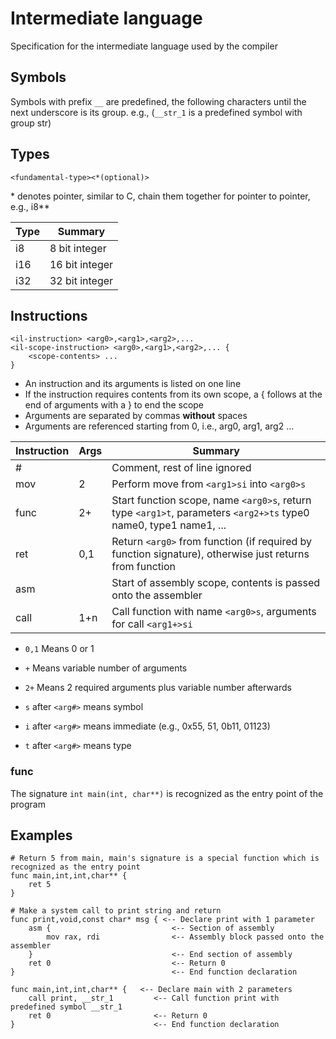 # Intermediate language

Specification for the intermediate language used by the compiler

## Symbols

Symbols with prefix `__` are predefined, the following characters until the next underscore is its group. e.g., (`__str_1` is a predefined symbol with group str)

## Types

```
<fundamental-type><*(optional)>
```
\* denotes pointer, similar to C, chain them together for pointer to pointer, e.g., i8\*\*

| Type   | Summary                                                                                                                                            |
| ------ | -------------------------------------------------------------------------------------------------------------------------------------------------- |
| i8     | 8 bit integer                                                                                                                                      |
| i16    | 16 bit integer                                                                                                                                     |
| i32    | 32 bit integer                                                                                                                                     |

## Instructions

```
<il-instruction> <arg0>,<arg1>,<arg2>,...
<il-scope-instruction> <arg0>,<arg1>,<arg2>,... {
    <scope-contents> ...
}
```
- An instruction and its arguments is listed on one line
- If the instruction requires contents from its own scope, a { follows at the end of arguments with a } to end the scope
- Arguments are separated by commas **without** spaces
- Arguments are referenced starting from 0, i.e., arg0, arg1, arg2 ...

| Instruction | Args | Summary                                                                                                                                     |
| ----------- | ---- | ------------------------------------------------------------------------------------------------------------------------------------------- |
| #           |      | Comment, rest of line ignored                                                                                                               |
| mov         |    2 | Perform move from `<arg1>si` into `<arg0>s`                                                                                                 |
| func        |   2+ | Start function scope, name `<arg0>s`, return type `<arg1>t`, parameters `<arg2+>ts` type0 name0, type1 name1, ...                           |
| ret         |  0,1 | Return `<arg0>` from function (if required by function signature), otherwise just returns from function                                     |
| asm         |      | Start of assembly scope, contents is passed onto the assembler                                                                              |
| call        |  1+n | Call function with name `<arg0>s`, arguments for call `<arg1+>si`                                                                           |

- `0,1` Means 0 or 1
- `+` Means variable number of arguments
- `2+` Means 2 required arguments plus variable number afterwards

- `s` after `<arg#>` means symbol
- `i` after `<arg#>` means immediate (e.g., 0x55, 51, 0b11, 01123)
- `t` after `<arg#>` means type

### func

The signature `int main(int, char**)` is recognized as the entry point of the program

## Examples

```
# Return 5 from main, main's signature is a special function which is recognized as the entry point
func main,int,int,char** {
    ret 5
}
```

```
# Make a system call to print string and return
func print,void,const char* msg { <-- Declare print with 1 parameter
    asm {                           <-- Section of assembly
        mov rax, rdi                <-- Assembly block passed onto the assembler
    }                               <-- End section of assembly
    ret 0                           <-- Return 0
}                                   <-- End function declaration

func main,int,int,char** {   <-- Declare main with 2 parameters
    call print, __str_1         <-- Call function print with predefined symbol __str_1
    ret 0                       <-- Return 0
}                               <-- End function declaration
```

